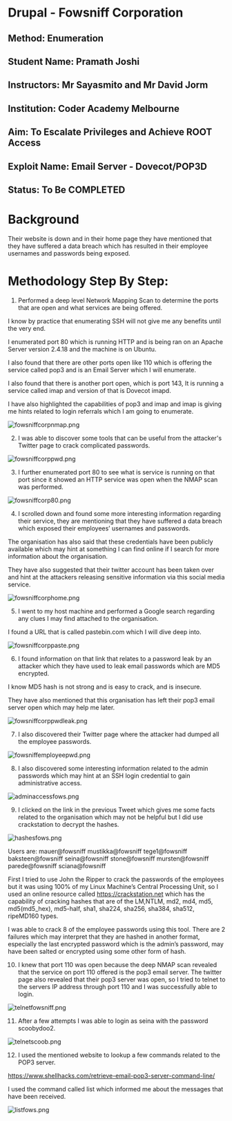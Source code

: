 # Drupal - Fowsniff Corporation 
## Method: **Enumeration**
## Student Name: **Pramath Joshi**
## Instructors: **Mr Sayasmito and Mr David Jorm**
## Institution: **Coder Academy Melbourne**
## Aim: To Escalate Privileges and Achieve ROOT Access
## Exploit Name: **Email Server - Dovecot/POP3D**
## Status: **To Be COMPLETED**

# Background

Their website is down and in their home page they have mentioned that they have suffered a data breach which has resulted in their employee usernames and passwords being exposed. 

# Methodology Step By Step:

1. Performed a deep level Network Mapping Scan to determine the ports that are open and what services are being offered.

I know by practice that enumerating SSH will not give me any benefits until the very end.

I enumerated port 80 which is running HTTP and is being ran on an Apache Server version 2.4.18 and the machine is on Ubuntu. 

I also found that there are other ports open like 110 which is offering the service called pop3 and is an Email Server which I will enumerate.

I also found that there is another port open, which is port 143, It is running a service called imap and version of that is Dovecot imapd.

I have also highlighted the capabilities of pop3 and imap and imap is giving me hints related to login referrals which I am going to enumerate. 

![fowsniffcorpnmap.png](./Images/fowsniffcorpnmap.png)


2. I was able to discover some tools that can be useful from the attacker's Twitter page to crack complicated passwords.

![fowsniffcorppwd.png](./Images/fowsniffcorppwd.png)

3. I further enumerated port 80 to see what is service is running on that port since it showed an HTTP service was open when the NMAP scan was performed.

![fowsniffcorp80.png](./Images/fowsniffcorp80.png)

4. I scrolled down and found some more interesting information regarding their service, they are mentioning that they have suffered a data breach which exposed their employees’ usernames and passwords.

The organisation has also said that these credentials have been publicly available which may hint at something I can find online if I search for more information about the organisation.

They have also suggested that their twitter account has been taken over and hint at the attackers releasing sensitive information via this social media service. 

![fowsniffcorphome.png](./Images/fowsniffcorphome.png)

5. I went to my host machine and performed a Google search regarding any clues I may find attached to the organisation. 

I found a URL that is called pastebin.com which I will dive deep into.

![fowsniffcorppaste.png](./Images/fowsniffcorppaste.png)


6. I found information on that link that relates to a password leak by an attacker which they have used to leak email passwords which are MD5 encrypted.

I know MD5 hash is not strong and is easy to crack, and is insecure.

They have also mentioned that this organisation has left their pop3 email server open which may help me later.

![fowsniffcorppwdleak.png](./Images/fowsniffcorppwdleak.png)

7. I also discovered their Twitter page where the attacker had dumped all the employee passwords.


![fowsniffemployeepwd.png](./Images/fowsniffemployeepwd.png)

8. I also discovered some interesting information related to the admin passwords which may hint at an SSH login credential to gain administrative access.

![adminaccessfows.png](./Images/adminaccessfows.png)

9. I clicked on the link in the previous Tweet which gives me some facts related to the organisation which may not be helpful but I did use crackstation to decrypt the hashes. 

![hashesfows.png](./Images/hashesfows.png)

Users are:
mauer@fowsniff
mustikka@fowsniff
tege1@fowsniff
baksteen@fowsniff
seina@fowsniff
stone@fowsniff
mursten@fowsniff
parede@fowsniff
sciana@fowsniff

First I tried to use John the Ripper to crack the passwords of the employees but it was using 100% of my Linux Machine’s Central Processing Unit, so I used an online resource called https://crackstation.net which has the capability of cracking hashes that are of the LM,NTLM, md2, md4, md5, md5(md5_hex), md5-half, sha1, sha224, sha256, sha384, sha512, ripeMD160 types.

I was able to crack 8 of the employee passwords using this tool. There are 2 failures which may interpret that they are hashed in another format, especially the last encrypted password which is the admin’s password, may have been salted or encrypted using some other form of hash. 


10. I knew that port 110 was open because the deep NMAP scan revealed that the service on port 110 offered is the pop3 email server. The twitter page also revealed that their pop3 server was open, so I tried to telnet to the servers IP address through port 110 and I was successfully able to login. 

![telnetfowsniff.png](./Images/telnetfowsniff.png)


11. After a few attempts I was able to login as seina with the password scoobydoo2.

![telnetscoob.png](./Images/telnetscoob.png)

12. I used the mentioned website to lookup a few commands related to the POP3 server. 

https://www.shellhacks.com/retrieve-email-pop3-server-command-line/ 

I used the command called list which informed me about the messages that have been received.

![listfows.png](./Images/listfows.png)






